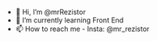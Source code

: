 - 👋 Hi, I’m @mrRezistor
- 🌱 I’m currently learning Front End
- 📫 How to reach me - Insta: @mr_rezistor


